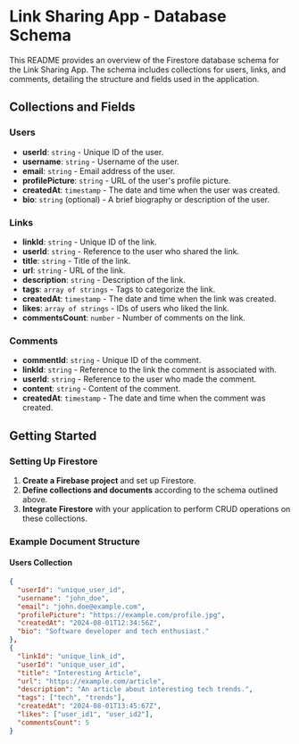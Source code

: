 # Link Sharing App - Database Schema

This README provides an overview of the Firestore database schema for the Link Sharing App. The schema includes collections for users, links, and comments, detailing the structure and fields used in the application.

## Collections and Fields

### Users

- **userId**: `string` - Unique ID of the user.
- **username**: `string` - Username of the user.
- **email**: `string` - Email address of the user.
- **profilePicture**: `string` - URL of the user's profile picture.
- **createdAt**: `timestamp` - The date and time when the user was created.
- **bio**: `string` (optional) - A brief biography or description of the user.

### Links

- **linkId**: `string` - Unique ID of the link.
- **userId**: `string` - Reference to the user who shared the link.
- **title**: `string` - Title of the link.
- **url**: `string` - URL of the link.
- **description**: `string` - Description of the link.
- **tags**: `array of strings` - Tags to categorize the link.
- **createdAt**: `timestamp` - The date and time when the link was created.
- **likes**: `array of strings` - IDs of users who liked the link.
- **commentsCount**: `number` - Number of comments on the link.

### Comments

- **commentId**: `string` - Unique ID of the comment.
- **linkId**: `string` - Reference to the link the comment is associated with.
- **userId**: `string` - Reference to the user who made the comment.
- **content**: `string` - Content of the comment.
- **createdAt**: `timestamp` - The date and time when the comment was created.

## Getting Started

### Setting Up Firestore

1. **Create a Firebase project** and set up Firestore.
2. **Define collections and documents** according to the schema outlined above.
3. **Integrate Firestore** with your application to perform CRUD operations on these collections.

### Example Document Structure

#### Users Collection

```json
{
  "userId": "unique_user_id",
  "username": "john_doe",
  "email": "john.doe@example.com",
  "profilePicture": "https://example.com/profile.jpg",
  "createdAt": "2024-08-01T12:34:56Z",
  "bio": "Software developer and tech enthusiast."
},
{
  "linkId": "unique_link_id",
  "userId": "unique_user_id",
  "title": "Interesting Article",
  "url": "https://example.com/article",
  "description": "An article about interesting tech trends.",
  "tags": ["tech", "trends"],
  "createdAt": "2024-08-01T13:45:67Z",
  "likes": ["user_id1", "user_id2"],
  "commentsCount": 5
}

```

